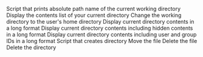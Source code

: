 Script that prints absolute path name of the current working directory
Display the contents list of your current directory
Change the working directory to the user's home directory
Display current directory contents in a long format
Display current directory contents including hidden contents in a long format
Display current directory contents including user and group IDs in a long format
Script that creates directory
Move the file
Delete the file
Delete the directory
